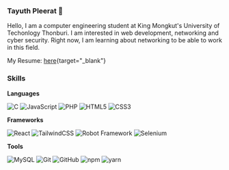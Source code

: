 ### Tayuth Pleerat 👋

Hello, I am a computer engineering student at King Mongkut's University of Techonlogy Thonburi. I am interested in web development, networking and cyber security. Right now, I am learning about networking to be able to work in this field.

My Resume: [here](https://aquintise.github.io/Resume.pdf){target="_blank"}

### Skills

**Languages**
   
  ![C](https://img.shields.io/badge/C-00599C?style=for-the-badge&logo=c&logoColor=white)
  ![JavaScript](https://img.shields.io/badge/JavaScript-323330?style=for-the-badge&logo=javascript&logoColor=F7DF1E)
  ![PHP](https://img.shields.io/badge/PHP-777BB4?style=for-the-badge&logo=php&logoColor=white)
  ![HTML5](https://img.shields.io/badge/html5-%23E34F26.svg?style=for-the-badge&logo=html5&logoColor=white)
  ![CSS3](https://img.shields.io/badge/css3-%231572B6.svg?style=for-the-badge&logo=css3&logoColor=white)
  
**Frameworks**

  ![React](https://img.shields.io/badge/react-%2320232a.svg?style=for-the-badge&logo=react&logoColor=%2361DAFB)
  ![TailwindCSS](https://img.shields.io/badge/tailwindcss-%2338B2AC.svg?style=for-the-badge&logo=tailwind-css&logoColor=white)
  ![Robot Framework](https://img.shields.io/static/v1?style=for-the-badge&message=Robot+Framework&color=000000&logo=Robot+Framework&logoColor=FFFFFF&label=)
  ![Selenium](https://img.shields.io/badge/-selenium-%43B02A?style=for-the-badge&logo=selenium&logoColor=white)
 
 **Tools**

   ![MySQL](https://img.shields.io/badge/mysql-%2300f.svg?style=for-the-badge&logo=mysql&logoColor=white)
   ![Git](https://img.shields.io/badge/GIT-E44C30?style=for-the-badge&logo=git&logoColor=white)
   ![GitHub](https://img.shields.io/badge/GitHub-100000?style=for-the-badge&logo=github&logoColor=white)
   ![npm](https://img.shields.io/static/v1?message=npm&logo=npm&color=CB3837&logoColor=white&label=%20&style=for-the-badge)
   ![yarn](https://img.shields.io/static/v1?message=Yarn&logo=yarn&color=2C8EBB&logoColor=white&label=%20&style=for-the-badge)
  

